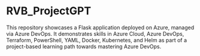 # RVB_ProjectGPT
This repository showcases a Flask application deployed on Azure, managed via Azure DevOps. It demonstrates skills in Azure Cloud, Azure DevOps, Terraform, PowerShell, YAML, Docker, Kubernetes, and Helm as part of a project-based learning path towards mastering Azure DevOps.
